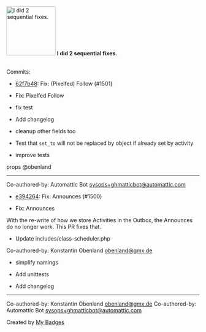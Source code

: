 <img src="https://my-badges.github.io/my-badges/fix-2.png" alt="I did 2 sequential fixes." title="I did 2 sequential fixes." width="128">
<strong>I did 2 sequential fixes.</strong>
<br><br>

Commits:

- <a href="https://github.com/pfefferle/wordpress-activitypub/commit/62f7b484c868094c7ee3e58fb87635734f3563c5">62f7b48</a>: Fix: (Pixelfed) Follow (#1501)

* Fix: Pixelfed Follow

* fix test

* Add changelog

* cleanup other fields too

* Test that `set_to` will not be replaced by object if already set by activity

* improve tests

props @obenland

---------

Co-authored-by: Automattic Bot <sysops+ghmatticbot@automattic.com>
- <a href="https://github.com/pfefferle/wordpress-activitypub/commit/e394264cbb0fa135ee3d364d64812cd8af8a959c">e394264</a>: Fix: Announces (#1500)

* Fix: Announces

With the re-write of how we store Activities in the Outbox, the Announces do no longer work. This PR fixes that.

* Update includes/class-scheduler.php

Co-authored-by: Konstantin Obenland <obenland@gmx.de>

* simplify namings

* Add unittests

* Add changelog

---------

Co-authored-by: Konstantin Obenland <obenland@gmx.de>
Co-authored-by: Automattic Bot <sysops+ghmatticbot@automattic.com>


Created by <a href="https://github.com/my-badges/my-badges">My Badges</a>